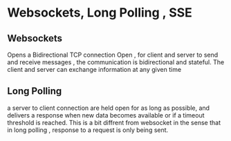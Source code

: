 # Websockets, Long Polling , SSE


## Websockets

Opens a Bidirectional TCP connection Open , for client and server to send and receive messages , the communication is bidirectional and stateful. The client and server can exchange information at any given time



## Long Polling
a server to client connection are held open for as long as possible, and delivers a response when new data becomes available or if a timeout threshold is reached. This is a bit diffrent from websocket in the sense that in long polling , response to a request is only being sent.
